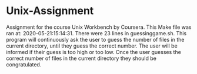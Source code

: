 # Unix-Assignment
Assignment for the course Unix Workbench by Coursera.
This Make file was ran at: 2020-05-21:15:14:31.
There were 23 lines in guessinggame.sh.
This program will continuously ask the user to guess the number of files in the current directory, until they guess the correct number. 
The user will be informed if their guess is too high or too low. 
Once the user guesses the correct number of files in the current directory they should be congratulated.

